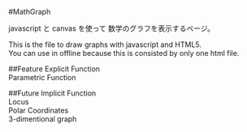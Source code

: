 #MathGraph

javascript と canvas を使って 数学のグラフを表示するページ。

This is the file to draw graphs with javascript and HTML5.  
You can use in offline because this is consisted by only one html file.

##Feature
Explicit Function  
Parametric Function

##Future
Implicit Function  
Locus  
Polar Coordinates  
3-dimentional graph  